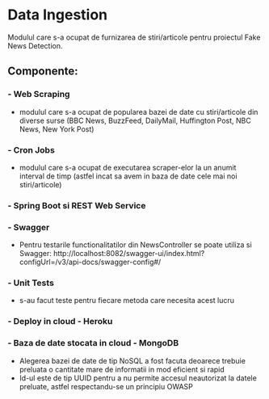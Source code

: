 # Data Ingestion

Modulul care s-a ocupat de furnizarea de stiri/articole pentru proiectul Fake News Detection.

## Componente:

### - Web Scraping
 - modulul care s-a ocupat de popularea bazei de date cu stiri/articole din diverse surse (BBC News, BuzzFeed, DailyMail, Huffington Post, NBC News, New York Post)

### - Cron Jobs
 - modulul care s-a ocupat de executarea scraper-elor la un anumit interval de timp (astfel incat sa avem in baza de date cele mai noi stiri/articole)

### - Spring Boot si REST Web Service

### - Swagger
- Pentru testarile functionalitatilor din NewsController se poate utiliza si Swagger:
http://localhost:8082/swagger-ui/index.html?configUrl=/v3/api-docs/swagger-config#/

### - Unit Tests
 - s-au facut teste pentru fiecare metoda care necesita acest lucru

### - Deploy in cloud - Heroku

### - Baza de date stocata in cloud - MongoDB
- Alegerea bazei de date de tip NoSQL a fost facuta deoarece trebuie preluata o cantitate mare de informatii in mod eficient si rapid
- Id-ul este de tip UUID pentru a nu permite accesul neautorizat la datele preluate, astfel respectandu-se un principiu OWASP
